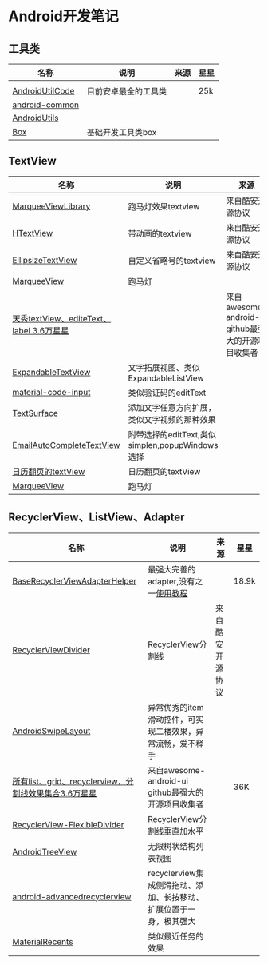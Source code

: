 # Android开发笔记
## 工具类
|名称|说明|来源|星星|
| ------------ | ------------ | ------------ | ------------ |
|   |   |   |   |
|[AndroidUtilCode](https://github.com/Blankj/AndroidUtilCode "AndroidUtilCode")|目前安卓最全的工具类|   |25k|
|[android-common](https://github.com/litesuits/android-common "android-common")|   |   |   |
|[AndroidUtils](//https://github.com/wanglijun93/AndroidUtils "AndroidUtils")|   |   |   |
|[Box](https://github.com/lany192/Box "Box")|基础开发工具类box|   |   |   |
## TextView
|名称|说明|来源|星星|
| ------------ | ------------ | ------------ | ------------ |
|[MarqueeViewLibrary](https://github.com/gongwen/MarqueeViewLibrary "MarqueeViewLibrary")|  跑马灯效果textview |  来自酷安开源协议 |   |
|[HTextView](https://github.com/hanks-zyh/HTextView "HTextView")| 带动画的textview  |  来自酷安开源协议  |   |
|[EllipsizeTextView](https://github.com/dinuscxj/EllipsizeTextView "EllipsizeTextView") | 自定义省略号的textview | 来自酷安开源协议   |   |
|[MarqueeView](https://github.com/sunfusheng/MarqueeView "MarqueeView")| 跑马灯  |      |3.2k|
|[天秀textView、editeText、label  3.6万星星](https://github.com/wasabeef/awesome-android-ui/blob/master/pages/Label-Form.md "天秀textView、editeText、label  3.6万星星")|   |   来自awesome-android-ui github最强大的开源项目收集者 |36k|
|[ExpandableTextView](https://github.com/Manabu-GT/ExpandableTextView "ExpandableTextView")|  文字拓展视图、类似ExpandableListView |   |   |
|   [material-code-input](https://github.com/glomadrian/material-code-input "material-code-input")| 类似验证码的editText  |   |   |
| [TextSurface](https://github.com/elevenetc/TextSurface "TextSurface")  |  添加文字任意方向扩展，类似文字视频的那种效果 |   |   |
| [EmailAutoCompleteTextView](https://github.com/tasomaniac/EmailAutoCompleteTextView "EmailAutoCompleteTextView")  | 附带选择的editText,类似simplen,popupWindows选择  |   |   |
|   [日历翻页的textView](https://github.com/xenione/tab-digit "日历翻页的textView")|  日历翻页的textView |   |   |
|   [MarqueeView](https://github.com/sunfusheng/MarqueeView "MarqueeView")| 跑马灯 |   |  4k |
## RecyclerView、ListView、Adapter
|名称|说明|来源|星星|
| ------------ | ------------ | ------------ | ------------ |
| [BaseRecyclerViewAdapterHelper](https://github.com/CymChad/BaseRecyclerViewAdapterHelper "BaseRecyclerViewAdapterHelper")  | 最强大完善的adapter,没有之一[使用教程](https://www.jianshu.com/p/b343fcff51b0 "使用教程")  |   | 18.9k  |
| [RecyclerViewDivider](https://github.com/Fondesa/RecyclerViewDivider "RecyclerViewDivider")  |RecyclerView分割线|  来自酷安开源协议   |   |
|  [AndroidSwipeLayout](https://github.com/daimajia/AndroidSwipeLayout "AndroidSwipeLayout") |  异常优秀的item滑动控件，可实现二楼效果，异常流畅，爱不释手 |   |   |
|  [所有list、grid、recyclerview，分割线效果集合3.6万星星](https://github.com/wasabeef/awesome-android-ui/blob/master/pages/List-Grid.md "所有list、grid、recyclerview，分割线效果集合") | 来自awesome-android-ui github最强大的开源项目收集者|   |  36K|
|  [RecyclerView-FlexibleDivider](https://github.com/yqritc/RecyclerView-FlexibleDivider "RecyclerView-FlexibleDivider") |  RecyclerView分割线垂直加水平 |   |   |
|  [AndroidTreeView](https://github.com/bmelnychuk/AndroidTreeView "AndroidTreeView") | 无限树状结构列表视图  |   |   |
| [android-advancedrecyclerview](https://github.com/h6ah4i/android-advancedrecyclerview "android-advancedrecyclerview")  |  recyclerview集成侧滑拖动、添加、长按移动、扩展位置于一身，极其强大 |   |   |
|  [MaterialRecents](https://github.com/ZieIony/MaterialRecents "MaterialRecents") |  类似最近任务的效果 |   |   |
